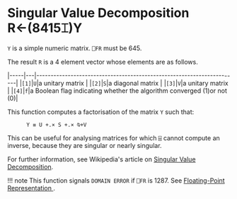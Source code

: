 
<!-- Hidden search keywords -->
<div style="display: none;">
  8415⌶
</div>

<h1 class="heading"><span class="name">Singular Value Decomposition</span> <span class="command">R←(8415⌶)Y</span></h1>

`Y` is a simple numeric matrix. `⎕FR` must be 645.

The result `R` is a 4 element vector whose elements are as follows.

|-----|---|-----------------------------------------------------------------------|
|`[1]`|`U`|a unitary matrix                                                       |
|`[2]`|`S`|a diagonal matrix                                                      |
|`[3]`|`V`|a unitary matrix                                                       |
|`[4]`|`f`|a Boolean flag indicating whether the algorithm converged (1)or not (0)|

This function computes a factorisation of the matrix `Y` such that:
```apl
      Y ≡ U +.× S +.× ⍉+V
```

This can be useful for analysing matrices for which `⌹` cannot compute an inverse, because they are singular or nearly singular.

For further information, see Wikipedia's article on [Singular Value Decomposition](https://en.wikipedia.org/wiki/Singular_value_decomposition).

!!! note
    This function signals `DOMAIN ERROR` if `⎕FR` is 1287. See [Floating-Point Representation ](../../system-functions/fr.md).



